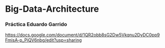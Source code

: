 # Big-Data-Architecture

### Práctica Eduardo Garrido
https://docs.google.com/document/d/1QR2obb8sG2Dw5Vkqnu2DyDC0pp9FmisA-p_PiQV6nbg/edit?usp=sharing
